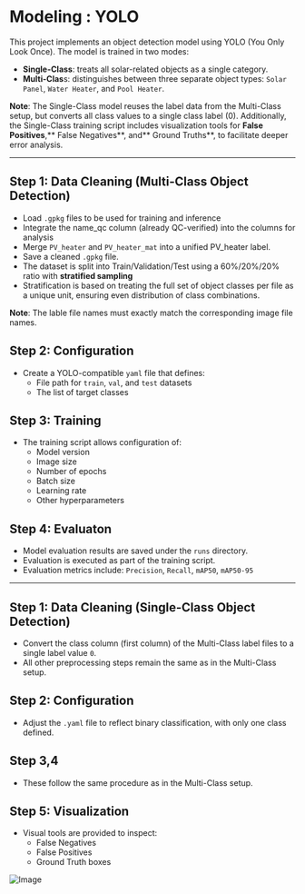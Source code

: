 # Modeling : YOLO

This project implements an object detection model using YOLO (You Only Look Once). The model is trained in two modes:

* **Single-Class**: treats all solar-related objects as a single category.
* **Multi-Clas**s: distinguishes between three separate object types: `Solar Panel`, `Water Heater`, and `Pool Heater`.

**Note**: The Single-Class model reuses the label data from the Multi-Class setup, but converts all class values to a single class label (0).
Additionally, the Single-Class training script includes visualization tools for **False Positives**,** False Negatives**, and** Ground Truths**, to facilitate deeper error analysis.

----
## Step 1: Data Cleaning (Multi-Class Object Detection)

* Load `.gpkg` files to be used for training and inference
* Integrate the name_qc column (already QC-verified) into the columns for analysis
* Merge `PV_heater` and `PV_heater_mat` into a unified PV_heater label.
* Save a cleaned `.gpkg` file.
* The dataset is split into Train/Validation/Test using a 60%/20%/20% ratio with **stratified sampling**
* Stratification is based on treating the full set of object classes per file as a unique unit, ensuring even distribution of class combinations.

**Note**: The lable file names must exactly match the corresponding image file names.

## Step 2: Configuration

* Create a YOLO-compatible `yaml` file that defines:
  * File path for `train`, `val`, and `test` datasets
  * The list of target classes

## Step 3: Training 

* The training script allows configuration of:
  * Model version
  * Image size
  * Number of epochs
  * Batch size
  * Learning rate
  * Other hyperparameters

## Step 4: Evaluaton

* Model evaluation results are saved under the `runs` directory.
* Evaluation is executed as part of the training script.
* Evaluation metrics include: `Precision`, `Recall`, `mAP50`, `mAP50-95`
  
------
## Step 1: Data Cleaning (Single-Class Object Detection)

* Convert the class column (first column) of the Multi-Class label files to a single label value `0`.
* All other preprocessing steps remain the same as in the Multi-Class setup.
  
## Step 2: Configuration

* Adjust the `.yaml` file to reflect binary classification, with only one class defined.

## Step 3,4

* These follow the same procedure as in the Multi-Class setup.

## Step 5: Visualization

* Visual tools are provided to inspect:
  * False Negatives
  * False Positives
  * Ground Truth boxes

![Image](https://github.com/user-attachments/assets/15d0d163-3d0d-4b2d-b242-96731fbb7614)
